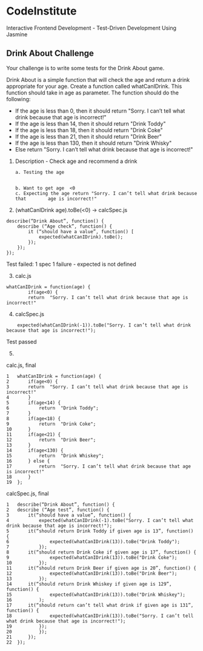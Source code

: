 # CodeInstitute

Interactive Frontend Development - Test-Driven Development Using Jasmine

## Drink About Challenge


Your challenge is to write some tests for the Drink About game.

Drink About is a simple function that will check the age and return a drink appropriate for your age. Create a function called whatCanIDrink. This function should take in age as parameter. The function should do the following:

-   If the age is less than 0, then it should return "Sorry. I can’t tell what drink because that age is incorrect!"
-   If the age is less than 14, then it should return "Drink Toddy"
-   If the age is less than 18, then it should return "Drink Coke"
-   If the age is less than 21, then it should return "Drink Beer"
-   If the age is less than 130, then it should return "Drink Whisky"
-   Else return "Sorry. I can’t tell what drink because that age is incorrect!"

1.  Description - Check age and recommend a drink

        a. Testing the age


        b. Want to get age  <0
        c. Expecting the age return "Sorry. I can’t tell what drink because that        age is incorrect!"

2.  (whatCanIDrink age).toBe(<0) -> calcSpec.js
```
describe(“Drink About”, function() {
	describe (“Age check”, function() {
		it (“should have a value”, function() [
			expected(whatCanIDrink).toBe();
		});
	});
});
```
Test failed: 1 spec 1 failure - expected is not defined

3.	calc.js
```
whatCanIDrink = function(age) {
		if(age<0) {
		return  "Sorry. I can’t tell what drink because that age is incorrect!"
```

4.	calcSpec.js
```
	expected(whatCanIDrink(-1)).toBe("Sorry. I can’t tell what drink because that age is incorrect!");
```
 
Test passed
 
5.	
calc.js, final
```
1   whatCanIDrink = function(age) {
2   	if(age<0) {
3   	return  "Sorry. I can’t tell what drink because that age is incorrect!"
4	    }
5       if(age<14) {
6   		return  "Drink Toddy";
7   	}
8       if(age<18) {
9		    return  "Drink Coke";
10  	}
11      if(age<21) {
12  		return  "Drink Beer";
13  	}
14      if(age<130) {
15  		return  "Drink Whiskey";
16  	} else {
17   		return  "Sorry. I can’t tell what drink because that age is incorrect!"
18      }
19  };
```
 
calcSpec.js, final
```
1   describe(“Drink About”, function() {
2   describe (“Age test”, function() {
3 	    it(“should have a value”, function() {
4		    expected(whatCanIDrink(-1).toBe("Sorry. I can’t tell what drink because that age is incorrect!");
5	    it(“should return Drink Toddy if given age is 13”, function() {
6			    expected(whatCanIDrink(13)).toBe("Drink Toddy");
7		    });
8       it(“should return Drink Coke if given age is 17”, function() {
9			    expected(whatCanIDrink(13)).toBe("Drink Coke");
10		    });
11      it(“should return Drink Beer if given age is 20”, function() {
12			    expected(whatCanIDrink(13)).toBe("Drink Beer");
13		    });
14      it(“should return Drink Whiskey if given age is 129”, function() {
15			    expected(whatCanIDrink(13)).toBe("Drink Whiskey");
16		    );
17      it(“should return can’t tell what drink if given age is 131”, function() {
18			    expected(whatCanIDrink(13)).toBe("Sorry. I can’t tell what drink because that age is incorrect!");
19		    });
20		    });
21	    });
22  });
```
